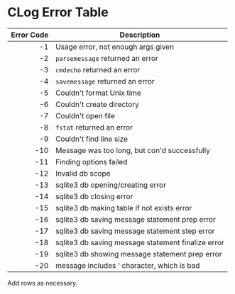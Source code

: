 <!--
License and Contact Info

CLog, a logging tool written in C
Copyright (C) 2017 James Vaughan

This program is free software: you can redistribute it and/or modify
it under the terms of the GNU General Public License as published by
the Free Software Foundation, either version 3 of the License, or
any later version.

This program is distributed in the hope that it will be useful,
but WITHOUT ANY WARRANTY; without even the implied warranty of
MERCHANTABILITY or FITNESS FOR A PARTICULAR PURPOSE.  See the
GNU General Public License for more details.

You should have received a copy of the GNU General Public License
along with this program.  If not, see <http://www.gnu.org/licenses/>.

You can contact me at dev.jamesvaughan@gmail.com with any questions
-->

# CLog Error Table

| Error Code | Description                                                     |
|-----------:|-----------------------------------------------------------------|
|         -1 | Usage error, not enough args given                              |
|         -2 | `parsemessage` returned an error                                |
|         -3 | `cmdecho` returned an error                                     |
|         -4 | `savemessage` returned an error                                 |
|         -5 | Couldn't format Unix time                                       |
|         -6 | Couldn't create directory                                       |
|         -7 | Couldn't open file                                              |
|         -8 | `fstat` returned an error                                       |
|         -9 | Couldn't find line size                                         |
|        -10 | Message was too long, but con'd successfully                    |
|        -11 | Finding options failed                                          |
|        -12 | Invalid db scope                                                |
|        -13 | sqlite3 db opening/creating error                               |
|        -14 | sqlite3 db closing error                                        |
|        -15 | sqlite3 db making table if not exists error                     |
|        -16 | sqlite3 db saving message statement prep error                  |
|        -17 | sqlite3 db saving message statement step error                  |
|        -18 | sqlite3 db saving message statement finalize error              |
|        -19 | sqlite3 db showing message statement prep error                 |
|        -20 | message includes ' character, which is bad                      |
<!----------------------------------------------------------------------------->

Add rows as necessary.
